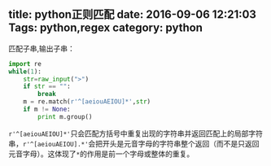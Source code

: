 title: python正则匹配
date: 2016-09-06 12:21:03
Tags: python,regex
category: python
---
匹配子串,输出子串：
```python
import re
while(1):
    str=raw_input(">")
    if str == "":
        break
    m = re.match(r'^[aeiouAEIOU]*',str)
    if m != None:
        print m.group()
```
`r'^[aeiouAEIOU]*'`只会匹配方括号中重复出现的字符串并返回匹配上的局部字符串，`r'^[aeiouAEIOU].*'`会把开头是元音字母的字符串整个返回（而不是只返回元音字母）。这体现了`*`的作用是前一个字母或整体的重复。
